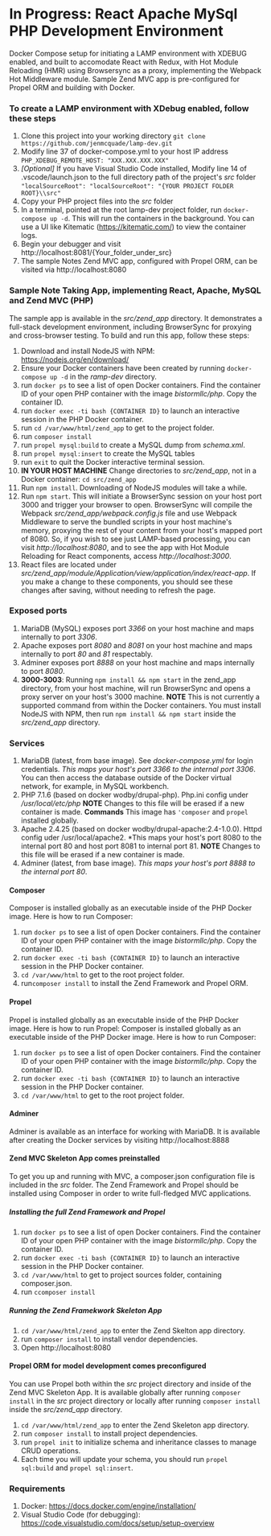 # In Progress: React Apache MySql PHP Development Environment
Docker Compose setup for initiating a LAMP environment with XDEBUG enabled, and built to accomodate React with Redux, with Hot Module Reloading (HMR) using Browsersync as a proxy, implementing the Webpack Hot Middleware module.  Sample Zend MVC app is pre-configured for Propel ORM and building with Docker.

### To create a LAMP environment with XDebug enabled, follow these steps
1. Clone this project into your working directory
`git clone https://github.com/jenmcquade/lamp-dev.git`
1. Modify line 37 of docker-compose.yml to your host IP address
`PHP_XDEBUG_REMOTE_HOST: "XXX.XXX.XXX.XXX"`
1. _[Optional]_ If you have Visual Studio Code installed, Modify line 14 of .vscode/launch.json to the full directory path of the project's _src_ folder
`"localSourceRoot": "localSourceRoot": "{YOUR PROJECT FOLDER ROOT}\\src"`
1. Copy your PHP project files into the _src_ folder
1. In a terminal, pointed at the root lamp-dev project folder, run `docker-compose up -d`. This will run the containers in the background. You can use a UI like Kitematic (https://kitematic.com/) to view the container logs. 
1. Begin your debugger and visit http://localhost:8081/{Your_folder_under_src}
1. The sample Notes Zend MVC app, configured with Propel ORM, can be visited via http://localhost:8080

### Sample Note Taking App, implementing React, Apache, MySQL and Zend MVC (PHP)
The sample app is available in the *src/zend_app* directory.  It demonstrates a full-stack development environment, including BrowserSync for proxying and cross-browser testing.  To build and run this app, follow these steps:
1. Download and install NodeJS with NPM: https://nodejs.org/en/download/
1. Ensure your Docker containers have been created by running `docker-compose up -d` in the *ramp-dev* directory.
1. run `docker ps` to see a list of open Docker containers.  Find the container ID of your open PHP container with the image *bistormllc/php*.  Copy the container ID.  
1. run `docker exec -ti bash {CONTAINER ID}` to launch an interactive session in the PHP Docker container.
1. run `cd /var/www/html/zend_app` to get to the project folder.
1. run `composer install`
1. run `propel mysql:build` to create a MySQL dump from *schema.xml*.
1. run `propel mysql:insert` to create the MySQL tables
1. run `exit` to quit the Docker interactive terminal session.
1. **IN YOUR HOST MACHINE** Change directories to *src/zend_app*, not in a Docker container: `cd src/zend_app`
1. Run `npm install`. Downloading of NodeJS modules will take a while.
1. Run `npm start`.  This will initiate a BrowserSync session on your host port 3000 and trigger your browser to open.  BrowserSync will compile the Webpack *src/zend_app/webpack.config.js* file and use Webpack Middleware to serve the bundled scripts in your host machine's memory, proxying the rest of your content from your host's mapped port of 8080.  So, if you wish to see just LAMP-based processing, you can visit *http://localhost:8080*, and to see the app with Hot Module Reloading for React components, access *http://localhost:3000*.
1. React files are located under *src/zend_app/module/Application/view/application/index/react-app*.  If you make a change to these components, you should see these changes after saving, without needing to refresh the page. 

### Exposed ports
1. MariaDB (MySQL) exposes port *3366* on your host machine and maps internally to port *3306*.
1. Apache exposes port *8080* and *8081* on your host machine and maps internally to port *80* and *81* respectably.
1. Adminer exposes port *8888* on your host machine and maps internally to port *8080*.
1. **3000-3003**: Running `npm install && npm start` in the zend_app directory, from your host machine, will run BrowserSync and opens a proxy server on your host's 3000 machine. **NOTE** This is not currently a supported command from within the Docker containers. You must install NodeJS with NPM, then run `npm install && npm start` inside the *src/zend_app* directory.  

### Services
1. MariaDB (latest, from base image). See _docker-compose.yml_ for login credentials. *This maps your host's port 3366 to the internal port 3306*.  You can then access the database outside of the Docker virtual network, for example, in MySQL workbench.
1. PHP 7.1.6 (based on docker wodby/drupal-php).  Php.ini config under */usr/local/etc/php*  **NOTE** Changes to this file will be erased if a new container is made.  **Commands** This image has `'composer` and `propel ` installed globally.
1. Apache 2.4.25 (based on docker wodby/drupal-apache:2.4-1.0.0).  Httpd config uder /usr/local/apache2.  *This maps your host's port 8080 to the internal port 80 and host port 8081 to internal port 81.  **NOTE** Changes to this file will be erased if a new container is made.  
1. Adminer (latest, from base image). *This maps your host's port 8888 to the internal port 80*.

#### Composer
Composer is installed globally as an executable inside of the PHP Docker image.  Here is how to run Composer:
1. run `docker ps` to see a list of open Docker containers.  Find the container ID of your open PHP container with the image *bistormllc/php*.  Copy the container ID.  
1. run `docker exec -ti bash {CONTAINER ID}` to launch an interactive session in the PHP Docker container.
1. `cd /var/www/html` to get to the root project folder.
1. run`composer install` to install the Zend Framework and Propel ORM.

#### Propel
Propel is installed globally as an executable inside of the PHP Docker image.  Here is how to run Propel:
Composer is installed globally as an executable inside of the PHP Docker image.  Here is how to run Composer:
1. run `docker ps` to see a list of open Docker containers.  Find the container ID of your open PHP container with the image *bistormllc/php*.  Copy the container ID.  
1. run `docker exec -ti bash {CONTAINER ID}` to launch an interactive session in the PHP Docker container.
1. `cd /var/www/html` to get to the root project folder.


#### Adminer
Adminer is available as an interface for working with MariaDB.  It is available after creating the Docker services by visiting http://localhost:8888

#### Zend MVC Skeleton App comes preinstalled
To get you up and running with MVC, a composer.json configuration file is included in the *src* folder.  The Zend Framework and Propel should be installed using Composer in order to write full-fledged MVC applications. 
##### Installing the full Zend Framework and Propel
1. run `docker ps` to see a list of open Docker containers.  Find the container ID of your open PHP container with the image *bistormllc/php*.  Copy the container ID.  
1. run `docker exec -ti bash {CONTAINER ID}` to launch an interactive session in the PHP Docker container.
1. `cd /var/www/html` to get to project sources folder, containing composer.json.
1. run `ccomposer install`
##### Running the Zend Framekwork Skeleton App
1. `cd /var/www/html/zend_app` to enter the Zend Skelton app directory.
1. run `composer install` to install vendor dependencies.
1. Open http://localhost:8080

#### Propel ORM for model development comes preconfigured
You can use Propel both within the _src_ project directory and inside of the Zend MVC Skeleton App.  It is available globally after running `composer install` in the _src_ project directory or locally after running `composer install` inside the _src/zend_app_ directory.
1. `cd /var/www/html/zend_app` to enter the Zend Skeleton app directory.
1. run `composer install` to install project dependencies.
1. run `propel init` to initialize schema and inheritance classes to manage CRUD operations.
1. Each time you will update your schema, you should run `propel sql:build` and `propel sql:insert`.

### Requirements
1. Docker: https://docs.docker.com/engine/installation/
1. Visual Studio Code (for debugging): https://code.visualstudio.com/docs/setup/setup-overview

